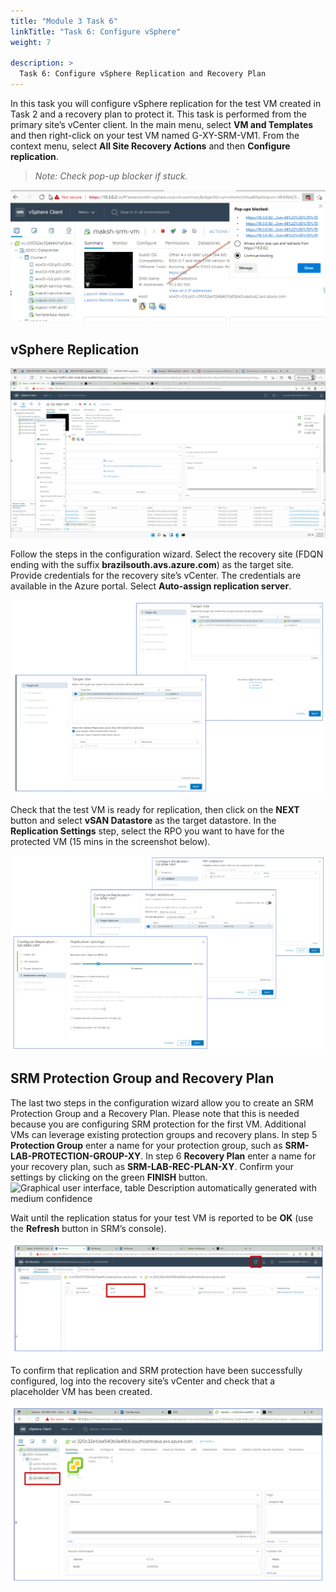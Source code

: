 ```yaml
---
title: "Module 3 Task 6"
linkTitle: "Task 6: Configure vSphere"
weight: 7

description: >
  Task 6: Configure vSphere Replication and Recovery Plan
---
```



In this task you will configure vSphere replication for the test VM created in
Task 2 and a recovery plan to protect it. This task is performed from the
primary site’s vCenter client. In the main menu, select **VM and Templates** and
then right-click on your test VM named G-XY-SRM-VM1. From the context menu, select
**All Site Recovery Actions** and then **Configure replication**.

>*Note: Check pop-up blocker if stuck.*

![](1044498d505fba36f9621e504fef8401.png)

## vSphere Replication

![](4178918f64a3ec52800aa8b91985bda8.png)

Follow the steps in the configuration wizard. Select the recovery site (FDQN
ending with the suffix **brazilsouth.avs.azure.com**) as the target site.
Provide credentials for the recovery site’s vCenter. The credentials are
available in the Azure portal. Select **Auto-assign replication server**.

![](921e6c47831001cec93fa0b1cb0cbb2b.png)

Check that the test VM is ready for replication, then click on the **NEXT** button
and select **vSAN Datastore** as the target datastore. In the **Replication
Settings** step, select the RPO you want to have for the protected VM (15 mins in
the screenshot below).

![](ed04edab49abb4c8ebf49ec2440e7745.png)

## SRM Protection Group and Recovery Plan

The last two steps in the configuration wizard allow you to create an SRM
Protection Group and a Recovery Plan. Please note that this is needed because
you are configuring SRM protection for the first VM. Additional VMs can leverage
existing protection groups and recovery plans. In step 5 **Protection Group**
enter a name for your protection group, such as **SRM-LAB-PROTECTION-GROUP-XY**. In
step 6 **Recovery Plan** enter a name for your recovery plan, such as
**SRM-LAB-REC-PLAN-XY**. Confirm your settings by clicking on the green **FINISH**
button.![Graphical user interface, table Description automatically generated
with medium confidence](456e8f584cc78a9b7a95f1963c641cd6.png)

Wait until the replication status for your test VM is reported to be **OK** (use
the **Refresh** button in SRM’s console).

![](29a104a28bda920bc3bdb24cfd2a6d6d.png)

To confirm that replication and SRM protection have been successfully
configured, log into the recovery site’s vCenter and check that a placeholder VM
has been created.

![](589542c3eaf085fcca44f07bd46d2979.png)

